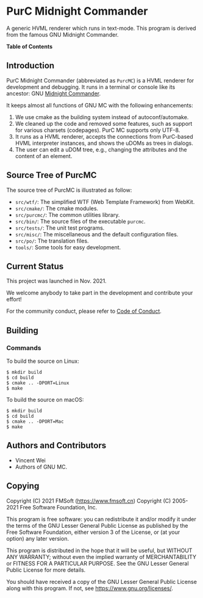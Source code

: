 # PurC Midnight Commander

A generic HVML renderer which runs in text-mode. This program is derived from
the famous GNU Midnight Commander.

__Table of Contents__


## Introduction

PurC Midnight Commander (abbreviated as `PurcMC`) is a HVML renderer for
development and debugging. It runs in a terminal or console like its ancestor:
GNU [Midnight Commander](https://midnight-commander.org/).

It keeps almost all functions of GNU MC with the following enhancements:

1. We use cmake as the building system instead of autoconf/automake.
1. We cleaned up the code and removed some features, such as support for
   various charsets (codepages). PurC MC supports only UTF-8.
1. It runs as a HVML renderer, accepts the connections from PurC-based HVML
   interpreter instances, and shows the uDOMs as trees in dialogs.
1. The user can edit a uDOM tree, e.g., changing the attributes and the content
   of an element.

## Source Tree of PurcMC

The source tree of PurcMC is illustrated as follow:

- `src/wtf/`: The simplified WTF (Web Template Framework) from WebKit.
- `src/cmake/`: The cmake modules.
- `src/purcmc/`: The common utilities library.
- `src/bin/`: The source files of the executable `purcmc`.
- `src/tests/`: The unit test programs.
- `src/misc/`: The miscellaneous and the default configuration files.
- `src/po/`: The translation files.
- `tools/`: Some tools for easy development.

## Current Status

This project was launched in Nov. 2021.

We welcome anybody to take part in the development and contribute your effort!

For the community conduct, please refer to [Code of Conduct](CODE_OF_CONDUCT.md).

## Building

### Commands

To build the source on Linux:

```
$ mkdir build
$ cd build
$ cmake .. -DPORT=Linux
$ make
```

To build the source on macOS:

```
$ mkdir build
$ cd build
$ cmake .. -DPORT=Mac
$ make
```

## Authors and Contributors

- Vincent Wei
- Authors of GNU MC.

## Copying

Copyright (C) 2021 FMSoft (<https://www.fmsoft.cn>)
Copyright (C) 2005-2021 Free Software Foundation, Inc.

This program is free software: you can redistribute it and/or modify
it under the terms of the GNU Lesser General Public License as published by
the Free Software Foundation, either version 3 of the License, or
(at your option) any later version.

This program is distributed in the hope that it will be useful,
but WITHOUT ANY WARRANTY; without even the implied warranty of
MERCHANTABILITY or FITNESS FOR A PARTICULAR PURPOSE.  See the
GNU Lesser General Public License for more details.

You should have received a copy of the GNU Lesser General Public License
along with this program.  If not, see <https://www.gnu.org/licenses/>.

[Linux Kernel Coding Style]:https://www.kernel.org/doc/html/latest/process/coding-style.html
[the Best Practices of C Language]:https://courses.fmsoft.cn/best-practices-of-c/
